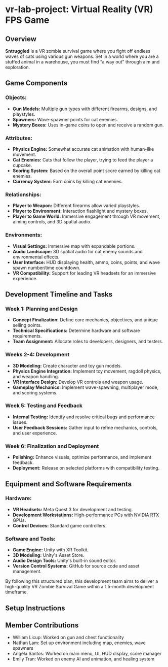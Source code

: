 # vr-lab-project: Virtual Reality (VR) FPS Game

## Overview
**Sntruggled** is a VR zombie survival game where you fight off endless waves of cats using various gun weapons. Set in a world where you are a stuffed animal in a warehouse, you must find “a way out” through aim and exploration.

## Game Components
### Objects:
- **Gun Models:** Multiple gun types with different firearms, designs, and playstyles.
- **Spawners:** Wave-spawner points for cat enemies.
- **Mystery Boxes:** Uses in-game coins to open and receive a random gun.

### Attributes:
- **Physics Engine:** Somewhat accurate cat animation with human-like movement.
- **Cat Enemies:** Cats that follow the player, trying to feed the player a cupcake.
- **Scoring System:** Based on the overall point score earned by killing cat enemies.
- **Currency System:** Earn coins by killing cat enemies.

### Relationships:
- **Player to Weapon:** Different firearms allow varied playstyles.
- **Player to Environment:** Interaction flashlight and mystery boxes.
- **Player to Game World:** Immersive engagement through VR movement, aiming controls, and 3D spatial audio.

### Environments:
- **Visual Settings:** Immersive map with expandable portions.
- **Audio Landscape:** 3D spatial audio for cat enemy sounds and environmental effects.
- **User Interface:** HUD displaying health, ammo, coins, points, and wave spawn number/time countdown.
- **VR Compatibility:** Support for leading VR headsets for an immersive experience.

## Development Timeline and Tasks
### Week 1: Planning and Design
- **Concept Finalization:** Define core mechanics, objectives, and unique selling points.
- **Technical Specifications:** Determine hardware and software requirements.
- **Team Assignment:** Allocate roles to developers, designers, and testers.

### Weeks 2-4: Development
- **3D Modeling:** Create character and toy gun models.
- **Physics Engine Integration:** Implement toy movement, ragdoll physics, and weapon handling.
- **VR Interface Design:** Develop VR controls and weapon usage.
- **Gameplay Mechanics:** Implement wave-spawning, multiplayer mode, and scoring systems.

### Week 5: Testing and Feedback
- **Internal Testing:** Identify and resolve critical bugs and performance issues.
- **User Feedback Sessions:** Gather input to refine mechanics, controls, and user experience.

### Week 6: Finalization and Deployment
- **Polishing:** Enhance visuals, optimize performance, and implement feedback.
- **Deployment:** Release on selected platforms with compatibility testing.

## Equipment and Software Requirements
### Hardware:
- **VR Headsets:** Meta Quest 3 for development and testing.
- **Development Workstations:** High-performance PCs with NVIDIA RTX GPUs.
- **Control Devices:** Standard game controllers.

### Software and Tools:
- **Game Engine:** Unity with XR Toolkit.
- **3D Modeling:** Unity's Asset Store.
- **Audio Design Tools:** Unity's built-in sound editor.
- **Version Control Systems:** GitHub for source code and asset management.

By following this structured plan, this development team aims to deliver a high-quality VR Zombie Survival Game within a 1.5-month development timeframe.

## Setup Instructions 

## Member Contributions 
- William Licup: Worked on gun and chest functionality
- Nathan Lam: Set up environment including map, enemies, wave spawners
- Angela Santos: Worked on main menu, UI, HUD display, score manager
- Emily Tran: Worked on enemy AI and animation, and healing system
